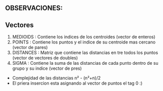 ## OBSERVACIONES:

Vectores
------------------------------------------------

1. MEDIOIDS : Contiene los indices de los centroides (vector de enteros)
2. POINTS : Contiene los puntos y el indice de su centroide mas cercano (vector de pares)
3. DISTANCES : Matriz que contiene las distancias en tre todos los puntos (vector de vectores de doubles)
4. SIGMA : Contiene la suma de las distancias de cada punto dentro de su grupo y su indice (vector de pres)


* Complejidad de las distancias n² - (n²+n)/2
* El priera insercion esta asignando al vector de puntos el tag 0 :)